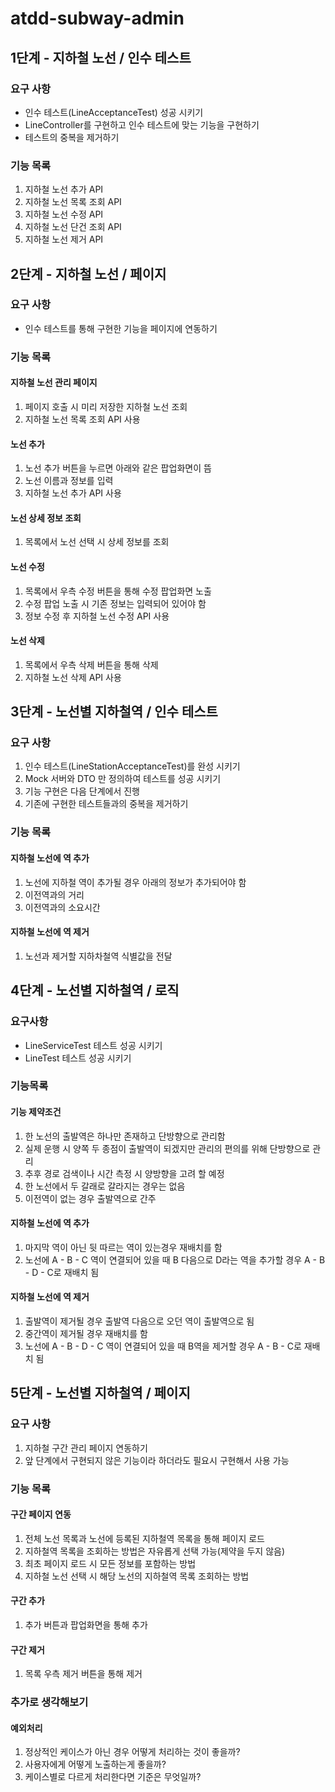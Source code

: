 # atdd-subway-admin

## 1단계 - 지하철 노선 / 인수 테스트
### 요구 사항
- 인수 테스트(LineAcceptanceTest) 성공 시키기
- LineController를 구현하고 인수 테스트에 맞는 기능을 구현하기
- 테스트의 중복을 제거하기

### 기능 목록
1. 지하철 노선 추가 API
2. 지하철 노선 목록 조회 API
3. 지하철 노선 수정 API
4. 지하철 노선 단건 조회 API
5. 지하철 노선 제거 API

## 2단계 - 지하철 노선 / 페이지
### 요구 사항
- 인수 테스트를 통해 구현한 기능을 페이지에 연동하기

### 기능 목록
#### 지하철 노선 관리 페이지
1.  페이지 호출 시 미리 저장한 지하철 노선 조회
2. 지하철 노선 목록 조회 API 사용
#### 노선 추가
1. 노선 추가 버튼을 누르면 아래와 같은 팝업화면이 뜸
2. 노선 이름과 정보를 입력
3. 지하철 노선 추가 API 사용
#### 노선 상세 정보 조회
1. 목록에서 노선 선택 시 상세 정보를 조회
#### 노선 수정
1. 목록에서 우측 수정 버튼을 통해 수정 팝업화면 노출
2. 수정 팝업 노출 시 기존 정보는 입력되어 있어야 함
3. 정보 수정 후 지하철 노선 수정 API 사용
#### 노선 삭제
1. 목록에서 우측 삭제 버튼을 통해 삭제
2. 지하철 노선 삭제 API 사용

## 3단계 - 노선별 지하철역 / 인수 테스트
### 요구 사항
1. 인수 테스트(LineStationAcceptanceTest)를 완성 시키기
2. Mock 서버와 DTO 만 정의하여 테스트를 성공 시키기
3. 기능 구현은 다음 단계에서 진행
4. 기존에 구현한 테스트들과의 중복을 제거하기
### 기능 목록
#### 지하철 노선에 역 추가
1. 노선에 지하철 역이 추가될 경우 아래의 정보가 추가되어야 함
2. 이전역과의 거리
3. 이전역과의 소요시간
#### 지하철 노선에 역 제거
1. 노선과 제거할 지하차철역 식별값을 전달

## 4단계 - 노선별 지하철역 / 로직 
### 요구사항
- LineServiceTest 테스트 성공 시키기
- LineTest 테스트 성공 시키기

### 기능목록
#### 기능 제약조건
1. 한 노선의 출발역은 하나만 존재하고 단방향으로 관리함
2. 실제 운행 시 양쪽 두 종점이 출발역이 되겠지만 관리의 편의를 위해 단방향으로 관리
3. 추후 경로 검색이나 시간 측정 시 양방향을 고려 할 예정
4. 한 노선에서 두 갈래로 갈라지는 경우는 없음
5. 이전역이 없는 경우 출발역으로 간주
#### 지하철 노선에 역 추가
1. 마지막 역이 아닌 뒷 따르는 역이 있는경우 재배치를 함
2. 노선에 A - B - C 역이 연결되어 있을 때 B 다음으로 D라는 역을 추가할 경우 A - B - D - C로 재배치 됨
#### 지하철 노선에 역 제거
1. 출발역이 제거될 경우 출발역 다음으로 오던 역이 출발역으로 됨
2. 중간역이 제거될 경우 재배치를 함
3. 노선에 A - B - D - C 역이 연결되어 있을 때 B역을 제거할 경우 A - B - C로 재배치 됨

## 5단계 - 노선별 지하철역 / 페이지
### 요구 사항
1. 지하철 구간 관리 페이지 연동하기
2. 앞 단계에서 구현되지 않은 기능이라 하더라도 필요시 구현해서 사용 가능

### 기능 목록
#### 구간 페이지 연동
1. 전체 노선 목록과 노선에 등록된 지하철역 목록을 통해 페이지 로드
2. 지하철역 목록을 조회하는 방법은 자유롭게 선택 가능(제약을 두지 않음)
3. 최초 페이지 로드 시 모든 정보를 포함하는 방법
4. 지하철 노선 선택 시 해당 노선의 지하철역 목록 조회하는 방법

#### 구간 추가
1. 추가 버튼과 팝업화면을 통해 추가

#### 구간 제거
1. 목록 우측 제거 버튼을 통해 제거

### 추가로 생각해보기
#### 예외처리
1. 정상적인 케이스가 아닌 경우 어떻게 처리하는 것이 좋을까?
2. 사용자에게 어떻게 노출하는게 좋을까?
3. 케이스별로 다르게 처리한다면 기준은 무엇일까?